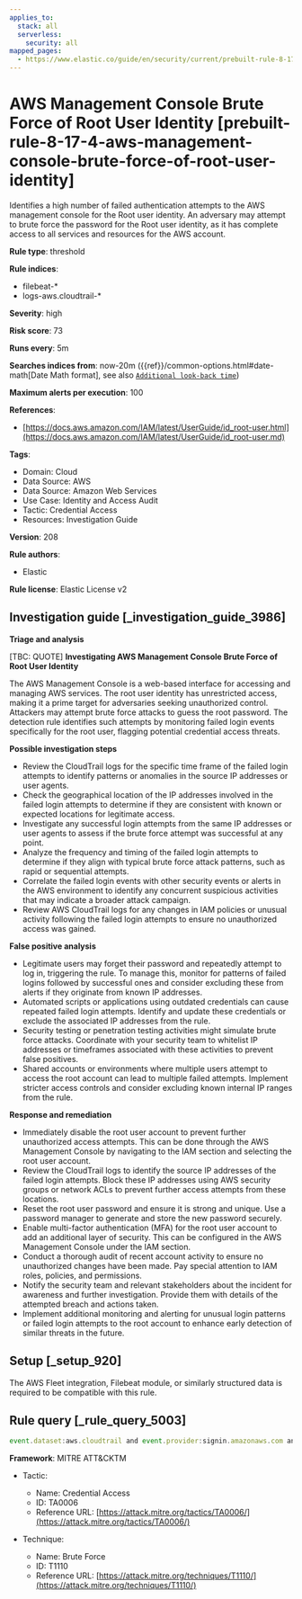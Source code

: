 ```yaml
---
applies_to:
  stack: all
  serverless:
    security: all
mapped_pages:
  - https://www.elastic.co/guide/en/security/current/prebuilt-rule-8-17-4-aws-management-console-brute-force-of-root-user-identity.html
---
```


# AWS Management Console Brute Force of Root User Identity [prebuilt-rule-8-17-4-aws-management-console-brute-force-of-root-user-identity]

Identifies a high number of failed authentication attempts to the AWS management console for the Root user identity. An adversary may attempt to brute force the password for the Root user identity, as it has complete access to all services and resources for the AWS account.

**Rule type**: threshold

**Rule indices**:

* filebeat-*
* logs-aws.cloudtrail-*

**Severity**: high

**Risk score**: 73

**Runs every**: 5m

**Searches indices from**: now-20m ({{ref}}/common-options.html#date-math[Date Math format], see also [`Additional look-back time`](docs-content://solutions/security/detect-and-alert/create-detection-rule.md#rule-schedule))

**Maximum alerts per execution**: 100

**References**:

* [https://docs.aws.amazon.com/IAM/latest/UserGuide/id_root-user.html](https://docs.aws.amazon.com/IAM/latest/UserGuide/id_root-user.md)

**Tags**:

* Domain: Cloud
* Data Source: AWS
* Data Source: Amazon Web Services
* Use Case: Identity and Access Audit
* Tactic: Credential Access
* Resources: Investigation Guide

**Version**: 208

**Rule authors**:

* Elastic

**Rule license**: Elastic License v2

## Investigation guide [_investigation_guide_3986]

**Triage and analysis**

[TBC: QUOTE]
**Investigating AWS Management Console Brute Force of Root User Identity**

The AWS Management Console is a web-based interface for accessing and managing AWS services. The root user identity has unrestricted access, making it a prime target for adversaries seeking unauthorized control. Attackers may attempt brute force attacks to guess the root password. The detection rule identifies such attempts by monitoring failed login events specifically for the root user, flagging potential credential access threats.

**Possible investigation steps**

* Review the CloudTrail logs for the specific time frame of the failed login attempts to identify patterns or anomalies in the source IP addresses or user agents.
* Check the geographical location of the IP addresses involved in the failed login attempts to determine if they are consistent with known or expected locations for legitimate access.
* Investigate any successful login attempts from the same IP addresses or user agents to assess if the brute force attempt was successful at any point.
* Analyze the frequency and timing of the failed login attempts to determine if they align with typical brute force attack patterns, such as rapid or sequential attempts.
* Correlate the failed login events with other security events or alerts in the AWS environment to identify any concurrent suspicious activities that may indicate a broader attack campaign.
* Review AWS CloudTrail logs for any changes in IAM policies or unusual activity following the failed login attempts to ensure no unauthorized access was gained.

**False positive analysis**

* Legitimate users may forget their password and repeatedly attempt to log in, triggering the rule. To manage this, monitor for patterns of failed logins followed by successful ones and consider excluding these from alerts if they originate from known IP addresses.
* Automated scripts or applications using outdated credentials can cause repeated failed login attempts. Identify and update these credentials or exclude the associated IP addresses from the rule.
* Security testing or penetration testing activities might simulate brute force attacks. Coordinate with your security team to whitelist IP addresses or timeframes associated with these activities to prevent false positives.
* Shared accounts or environments where multiple users attempt to access the root account can lead to multiple failed attempts. Implement stricter access controls and consider excluding known internal IP ranges from the rule.

**Response and remediation**

* Immediately disable the root user account to prevent further unauthorized access attempts. This can be done through the AWS Management Console by navigating to the IAM section and selecting the root user account.
* Review the CloudTrail logs to identify the source IP addresses of the failed login attempts. Block these IP addresses using AWS security groups or network ACLs to prevent further access attempts from these locations.
* Reset the root user password and ensure it is strong and unique. Use a password manager to generate and store the new password securely.
* Enable multi-factor authentication (MFA) for the root user account to add an additional layer of security. This can be configured in the AWS Management Console under the IAM section.
* Conduct a thorough audit of recent account activity to ensure no unauthorized changes have been made. Pay special attention to IAM roles, policies, and permissions.
* Notify the security team and relevant stakeholders about the incident for awareness and further investigation. Provide them with details of the attempted breach and actions taken.
* Implement additional monitoring and alerting for unusual login patterns or failed login attempts to the root account to enhance early detection of similar threats in the future.


## Setup [_setup_920]

The AWS Fleet integration, Filebeat module, or similarly structured data is required to be compatible with this rule.


## Rule query [_rule_query_5003]

```js
event.dataset:aws.cloudtrail and event.provider:signin.amazonaws.com and event.action:ConsoleLogin and aws.cloudtrail.user_identity.type:Root and event.outcome:failure
```

**Framework**: MITRE ATT&CKTM

* Tactic:

    * Name: Credential Access
    * ID: TA0006
    * Reference URL: [https://attack.mitre.org/tactics/TA0006/](https://attack.mitre.org/tactics/TA0006/)

* Technique:

    * Name: Brute Force
    * ID: T1110
    * Reference URL: [https://attack.mitre.org/techniques/T1110/](https://attack.mitre.org/techniques/T1110/)




